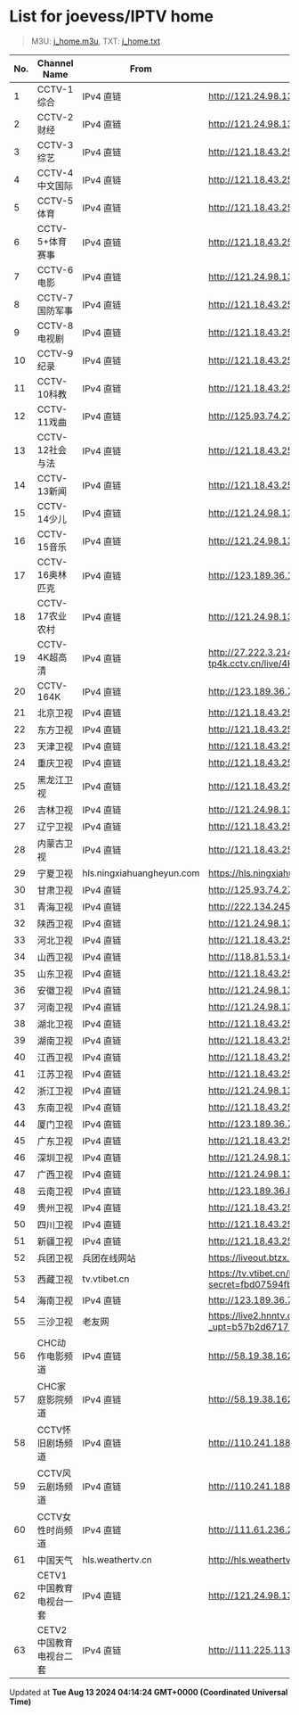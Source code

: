 # List for **joevess/IPTV home**

> M3U: [j_home.m3u](/j_home.m3u), TXT: [j_home.txt](/txt/j_home.txt)

| No. | Channel Name | From | Source |
| --- | ------------ | ---- | ------ |
| 1 | CCTV-1综合 | IPv4 直链 | <http://121.24.98.136:8090/hls/9/index.m3u8> |
| 2 | CCTV-2财经 | IPv4 直链 | <http://121.24.98.136:8090/hls/10/index.m3u8> |
| 3 | CCTV-3综艺 | IPv4 直链 | <http://121.18.43.254:10000/hls/3/index.m3u8> |
| 4 | CCTV-4中文国际 | IPv4 直链 | <http://121.18.43.254:10000/hls/4/index.m3u8> |
| 5 | CCTV-5体育 | IPv4 直链 | <http://121.18.43.254:10000/hls/5/index.m3u8> |
| 6 | CCTV-5+体育赛事 | IPv4 直链 | <http://121.18.43.254:10000/hls/17/index.m3u8> |
| 7 | CCTV-6电影 | IPv4 直链 | <http://121.24.98.136:8090/hls/14/index.m3u8> |
| 8 | CCTV-7国防军事 | IPv4 直链 | <http://121.18.43.254:10000/hls/7/index.m3u8> |
| 9 | CCTV-8电视剧 | IPv4 直链 | <http://121.18.43.254:10000/hls/8/index.m3u8> |
| 10 | CCTV-9纪录 | IPv4 直链 | <http://121.18.43.254:10000/hls/9/index.m3u8> |
| 11 | CCTV-10科教 | IPv4 直链 | <http://121.18.43.254:10000/hls/10/index.m3u8> |
| 12 | CCTV-11戏曲 | IPv4 直链 | <http://125.93.74.27:9002/tsfile/live/0011_1.m3u8> |
| 13 | CCTV-12社会与法 | IPv4 直链 | <http://121.18.43.254:10000/hls/12/index.m3u8> |
| 14 | CCTV-13新闻 | IPv4 直链 | <http://121.18.43.254:10000/hls/13/index.m3u8> |
| 15 | CCTV-14少儿 | IPv4 直链 | <http://121.24.98.136:8090/hls/22/index.m3u8> |
| 16 | CCTV-15音乐 | IPv4 直链 | <http://121.24.98.136:8090/hls/23/index.m3u8> |
| 17 | CCTV-16奥林匹克 | IPv4 直链 | <http://123.189.36.155:9901/tsfile/live/1027_1.m3u8> |
| 18 | CCTV-17农业农村 | IPv4 直链 | <http://121.24.98.136:8090/hls/15/index.m3u8> |
| 19 | CCTV-4K超高清 | IPv4 直链 | <http://27.222.3.214/liveali-tp4k.cctv.cn/live/4K10M.stream/playlist.m3u8> |
| 20 | CCTV-164K | IPv4 直链 | <http://123.189.36.7:9901/tsfile/live/1027_1.m3u8> |
| 21 | 北京卫视 | IPv4 直链 | <http://121.18.43.254:10000/hls/22/index.m3u8> |
| 22 | 东方卫视 | IPv4 直链 | <http://121.18.43.254:10000/hls/24/index.m3u8> |
| 23 | 天津卫视 | IPv4 直链 | <http://121.18.43.254:10000/hls/25/index.m3u8> |
| 24 | 重庆卫视 | IPv4 直链 | <http://121.18.43.254:10000/hls/34/index.m3u8> |
| 25 | 黑龙江卫视 | IPv4 直链 | <http://121.18.43.254:10000/hls/29/index.m3u8> |
| 26 | 吉林卫视 | IPv4 直链 | <http://121.24.98.136:8090/hls/37/index.m3u8> |
| 27 | 辽宁卫视 | IPv4 直链 | <http://121.18.43.254:10000/hls/30/index.m3u8> |
| 28 | 内蒙古卫视 | IPv4 直链 | <http://121.18.43.254:10000/hls/56/index.m3u8> |
| 29 | 宁夏卫视 | hls.ningxiahuangheyun.com | <https://hls.ningxiahuangheyun.com/live/nxws1M.m3u8> |
| 30 | 甘肃卫视 | IPv4 直链 | <http://125.93.74.27:9002/tsfile/live/0118_1.m3u8> |
| 31 | 青海卫视 | IPv4 直链 | <http://222.134.245.16:9901/tsfile/live/0140_1.m3u8> |
| 32 | 陕西卫视 | IPv4 直链 | <http://121.24.98.136:8090/hls/86/index.m3u8> |
| 33 | 河北卫视 | IPv4 直链 | <http://121.18.43.254:10000/hls/18/index.m3u8> |
| 34 | 山西卫视 | IPv4 直链 | <http://118.81.53.140:9999/tsfile/live/0118_1.m3u8> |
| 35 | 山东卫视 | IPv4 直链 | <http://121.18.43.254:10000/hls/27/index.m3u8> |
| 36 | 安徽卫视 | IPv4 直链 | <http://121.24.98.136:8090/hls/81/index.m3u8> |
| 37 | 河南卫视 | IPv4 直链 | <http://121.24.98.136:8090/hls/34/index.m3u8> |
| 38 | 湖北卫视 | IPv4 直链 | <http://121.18.43.254:10000/hls/32/index.m3u8> |
| 39 | 湖南卫视 | IPv4 直链 | <http://121.18.43.254:10000/hls/19/index.m3u8> |
| 40 | 江西卫视 | IPv4 直链 | <http://121.18.43.254:10000/hls/40/index.m3u8> |
| 41 | 江苏卫视 | IPv4 直链 | <http://121.18.43.254:10000/hls/21/index.m3u8> |
| 42 | 浙江卫视 | IPv4 直链 | <http://121.24.98.136:8090/hls/79/index.m3u8> |
| 43 | 东南卫视 | IPv4 直链 | <http://121.18.43.254:10000/hls/23/index.m3u8> |
| 44 | 厦门卫视 | IPv4 直链 | <http://123.189.36.7:9901/tsfile/live/1054_1.m3u8> |
| 45 | 广东卫视 | IPv4 直链 | <http://121.18.43.254:10000/hls/28/index.m3u8> |
| 46 | 深圳卫视 | IPv4 直链 | <http://121.24.98.136:8090/hls/84/index.m3u8> |
| 47 | 广西卫视 | IPv4 直链 | <http://121.24.98.136:8090/hls/85/index.m3u8> |
| 48 | 云南卫视 | IPv4 直链 | <http://123.189.36.86:9901/tsfile/live/1055_1.m3u8> |
| 49 | 贵州卫视 | IPv4 直链 | <http://121.18.43.254:10000/hls/39/index.m3u8> |
| 50 | 四川卫视 | IPv4 直链 | <http://121.18.43.254:10000/hls/33/index.m3u8> |
| 51 | 新疆卫视 | IPv4 直链 | <http://121.18.43.254:10000/hls/61/index.m3u8> |
| 52 | 兵团卫视 | 兵团在线网站 | <https://liveout.btzx.com.cn/62ds9e/yil08g.m3u8> |
| 53 | 西藏卫视 | tv.vtibet.cn | <https://tv.vtibet.cn/live/vuXz3cg3TmRUYg.m3u8?secret=fbd07594fbbc98007278dcee18c23d14&time=66b9da33> |
| 54 | 海南卫视 | IPv4 直链 | <http://123.189.36.7:9901/tsfile/live/1064_1.m3u8> |
| 55 | 三沙卫视 | 老友网 | <https://live2.hnntv.cn/srs/tv/ssws.m3u8?_upt=b57b2d671723456297> |
| 56 | CHC动作电影频道 | IPv4 直链 | <http://58.19.38.162:9901/tsfile/live/1037_1.m3u8> |
| 57 | CHC家庭影院频道 | IPv4 直链 | <http://58.19.38.162:9901/tsfile/live/1036_1.m3u8> |
| 58 | CCTV怀旧剧场频道 | IPv4 直链 | <http://110.241.188.219:808/hls/56/index.m3u8> |
| 59 | CCTV风云剧场频道 | IPv4 直链 | <http://110.241.188.219:808/hls/57/index.m3u8> |
| 60 | CCTV女性时尚频道 | IPv4 直链 | <http://111.61.236.247:9081/hls/59/index.m3u8> |
| 61 | 中国天气 | hls.weathertv.cn | <http://hls.weathertv.cn/tslslive/qCFIfHB/hls/live_sd.m3u8> |
| 62 | CETV1中国教育电视台一套 | IPv4 直链 | <http://121.24.98.136:8090/hls/67/index.m3u8> |
| 63 | CETV2中国教育电视台二套 | IPv4 直链 | <http://111.225.113.186:808/tsfile/live/1037_1.m3u8> |

Updated at **Tue Aug 13 2024 04:14:24 GMT+0000 (Coordinated Universal Time)**
